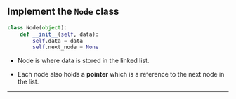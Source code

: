 <!--{type:code centered}-->
<!--{title:Implement the `Node` class}-->
## Implement the `Node` class

```python
class Node(object):
    def __init__(self, data):
        self.data = data
        self.next_node = None
```
- Node is where data is stored in the linked list.

- Each node also holds a **pointer** which is a reference to the next node in the list. 

-------------------------------------------------

[for speaker]: <> (Now we can implement the most important attribute of a linked list: the node!)

[for speaker]: <> (It's a simple implementation of a `Node` class [a representation of the `Node` objects in a linked list].)

[for speaker]: <> (The node is where data is stored in the linked list; if a pearl was hollow and contained a bead inside, the bead would be the data. Along with the data, each node also holds a pointer which is a reference to the next node in the list. Note: if it was a doubly linked list, the reference to the previous node would be a pointer too.) 

[for speaker]: <> (The node's data is initialized with data received at creation, and its pointer is set to None by default since the first node to be inserted into the will wouldn't have any other node to point to.)

[for speaker]: <> (Each `Node` object contains data that can be retrieved via the `get_data` function and can get or set the next node via the functions `get_next` and `set_next` respectively.)

